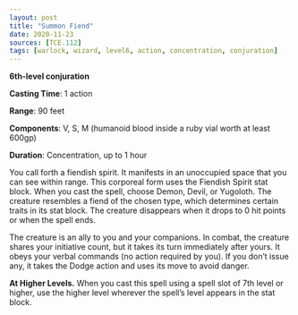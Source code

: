 ```yaml
---
layout: post
title: "Summon Fiend"
date: 2020-11-23
sources: [TCE.112]
tags: [warlock, wizard, level6, action, concentration, conjuration]
---
```


**6th-level conjuration**

**Casting Time**: 1 action

**Range**: 90 feet

**Components**: V, S, M (humanoid blood inside a ruby vial worth at least 600gp)

**Duration**: Concentration, up to 1 hour

You call forth a fiendish spirit. It manifests in an unoccupied space that you can see within range. This corporeal form uses the Fiendish Spirit stat block. When you cast the spell, choose Demon, Devil, or Yugoloth. The creature resembles a fiend of the chosen type, which determines certain traits in its stat block. The creature disappears when it drops to 0 hit points or when the spell ends.

The creature is an ally to you and your companions. In combat, the creature shares your initiative count, but it takes its turn immediately after yours. It obeys your verbal commands (no action required by you). If you don’t issue any, it takes the Dodge action and uses its move to avoid danger.

**At Higher Levels.** When you cast this spell using a spell slot of 7th level or higher, use the higher level wherever the spell’s level appears in the stat block.
